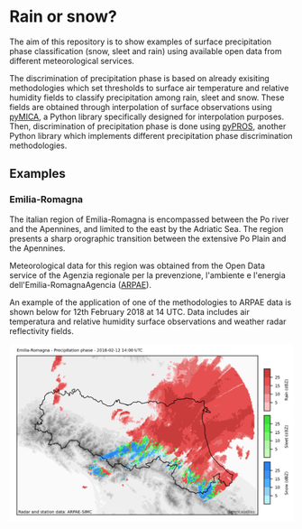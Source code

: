 # Rain or snow?

The aim of this repository is to show examples of surface precipitation phase classification (snow, sleet and rain) using available open data from different meteorological services.

The discrimination of precipitation phase is based on already exisiting methodologies which set thresholds to surface air temperature and relative humidity fields to classify precipitation among rain, sleet and snow. These fields are obtained through interpolation of surface observations using [pyMICA](https://github.com/meteocat/pymica), a Python library specifically designed for interpolation purposes. Then, discrimination of precipitation phase is done using [pyPROS](https://github.com/meteocat/pymica), another Python library which implements different precipitation phase discrimination methodologies.


## Examples

### Emilia-Romagna
The italian region of Emilia-Romagna is encompassed between the Po river and the Apennines, and limited to the east by the Adriatic Sea. The region presents a sharp orographic transition between the extensive Po Plain and the Apennines. 

Meteorological data for this region was obtained from the Open Data service of the Agenzia regionale per la prevenzione, l'ambiente e l'energia dell'Emilia-RomagnaAgencia ([ARPAE](https://dati.arpae.it/)). 

An example of the application of one of the methodologies to ARPAE data is shown below for 12th February 2018 at 14 UTC. Data includes air temperatura and relative humidity surface observations and weather radar reflectivity fields.

![alt text](docs/ros_20180212_1400.png)
